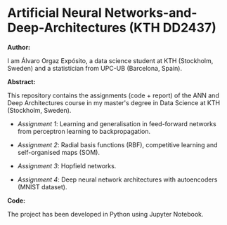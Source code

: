 # Artificial Neural Networks-and-Deep-Architectures (KTH DD2437)

**Author:**

I am Álvaro Orgaz Expósito, a data science student at KTH (Stockholm, Sweden) and a statistician from UPC-UB (Barcelona, Spain).

**Abstract:**

This repository contains the assignments (code + report) of the ANN and Deep Architectures course in my master's degree in Data Science at KTH (Stockholm, Sweden).

- *Assignment 1*: Learning and generalisation in feed-forward networks from perceptron learning to backpropagation.

- *Assignment 2*: Radial basis functions (RBF), competitive learning and self-organised maps (SOM).

- *Assignment 3*: Hopfield networks.

- *Assignment 4*: Deep neural network architectures with autoencoders (MNIST dataset).

**Code:**

The project has been developed in Python using Jupyter Notebook.
